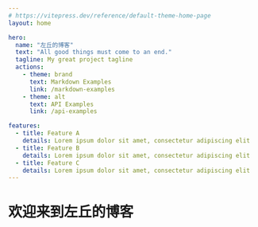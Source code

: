 ```yaml
---
# https://vitepress.dev/reference/default-theme-home-page
layout: home

hero:
  name: "左丘的博客"
  text: "All good things must come to an end."
  tagline: My great project tagline
  actions:
    - theme: brand
      text: Markdown Examples
      link: /markdown-examples
    - theme: alt
      text: API Examples
      link: /api-examples

features:
  - title: Feature A
    details: Lorem ipsum dolor sit amet, consectetur adipiscing elit
  - title: Feature B
    details: Lorem ipsum dolor sit amet, consectetur adipiscing elit
  - title: Feature C
    details: Lorem ipsum dolor sit amet, consectetur adipiscing elit
---
```


# 欢迎来到左丘的博客